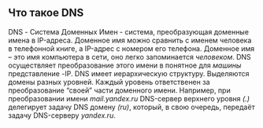 ## Что такое DNS

DNS - Система Доменных Имен - система, преобразующая доменные имена в IP-адреса. 
Доменное имя можно сравнить с именем человека в телефонной книге, а IP-адрес с номером его  телефона. 
Доменное имя – это имя компьютера в сети, оно легко запоминается *человеком*. DNS осуществляет преобразование этого имени в понятное для *машины* представление -IP. 
DNS имеет иерархическую структуру. Выделяются домены разных уровней. Каждый уровень ответственен за преобразование  “своей” части доменного имени. 
Например, при преобразовании имени *mail.yandex.ru* DNS-сервер верхнего уровня *(.)* делегирует задачу DNS домену *(ru)*, который, в свою очередь, передаёт задачу DNS-серверу *yandex.ru*.

